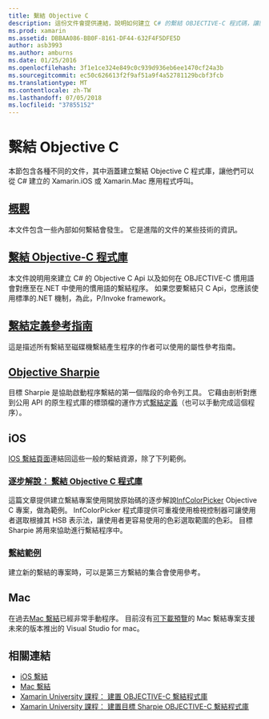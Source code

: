 ```yaml
---
title: 繫結 Objective C
description: 這份文件會提供連結，說明如何建立 C# 的繫結 OBJECTIVE-C 程式碼，讓開發人員可以使用現成的程式庫，在 Xamarin 應用程式中的各種輔助線。
ms.prod: xamarin
ms.assetid: DBBAA086-BB0F-8161-DF44-632F4F5DFE5D
author: asb3993
ms.author: amburns
ms.date: 01/25/2016
ms.openlocfilehash: 3f1e1ce324e849c0c939d936eb6ee1470cf24a3b
ms.sourcegitcommit: ec50c626613f2f9af51a9f4a52781129bcbf3fcb
ms.translationtype: MT
ms.contentlocale: zh-TW
ms.lasthandoff: 07/05/2018
ms.locfileid: "37855152"
---
```

# <a name="binding-objective-c"></a>繫結 Objective C

本節包含各種不同的文件，其中涵蓋建立繫結 Objective C 程式庫，讓他們可以從 C# 建立的 Xamarin.iOS 或 Xamarin.Mac 應用程式呼叫。

##  <a name="overviewcross-platformmaciosbindingoverviewmd"></a>[概觀](~/cross-platform/macios/binding/overview.md)

本文件包含一些內部如何繫結會發生。 它是進階的文件的某些技術的資訊。

##  <a name="binding-objective-c-librariescross-platformmaciosbindingobjective-c-librariesmd"></a>[繫結 Objective-C 程式庫](~/cross-platform/macios/binding/objective-c-libraries.md)

本文件說明用來建立 C# 的 Objective C Api 以及如何在 OBJECTIVE-C 慣用語會對應至在.NET 中使用的慣用語的繫結程序。
如果您要繫結只 C Api，您應該使用標準的.NET 機制，為此，P/Invoke framework。

##  <a name="binding-definition-reference-guidecross-platformmaciosbindingbinding-types-referencemd"></a>[繫結定義參考指南](~/cross-platform/macios/binding/binding-types-reference.md)

這是描述所有繫結至磁碟機繫結產生程序的作者可以使用的屬性參考指南。


## <a name="objective-sharpiecross-platformmaciosbindingobjective-sharpieindexmd"></a>[Objective Sharpie](~/cross-platform/macios/binding/objective-sharpie/index.md)

目標 Sharpie 是協助啟動程序繫結的第一個階段的命令列工具。 它藉由剖析對應到公用 API 的原生程式庫的標頭檔的運作方式[繫結定義](~/cross-platform/macios/binding/objective-c-libraries.md)（也可以手動完成這個程序）。

## <a name="ios"></a>iOS

[IOS 繫結頁面](~/ios/platform/binding-objective-c/index.md)連結回這些一般的繫結資源，除了下列範例。

### <a name="walkthrough-binding-an-objective-c-libraryiosplatformbinding-objective-cwalkthroughmd"></a>[逐步解說： 繫結 Objective C 程式庫](~/ios/platform/binding-objective-c/walkthrough.md)

這篇文章提供建立繫結專案使用開放原始碼的逐步解說[InfColorPicker](https://github.com/InfinitApps/InfColorPicker) Objective C 專案，做為範例。 InfColorPicker 程式庫提供可重複使用檢視控制器可讓使用者選取根據其 HSB 表示法，讓使用者更容易使用的色彩選取範圍的色彩。 目標 Sharpie 將用來協助進行繫結程序中。

### <a name="binding-sampleshttpsgithubcommonomonotouch-bindings"></a>[繫結範例](https://github.com/mono/monotouch-bindings)

建立新的繫結的專案時，可以是第三方繫結的集合會使用參考。

## <a name="mac"></a>Mac

在過去[Mac 繫結](~/mac/platform/binding.md)已經非常手動程序。 目前沒有[可下載預覽](https://forums.xamarin.com/discussion/59760/xamarin-mac-binding-project-preview)的 Mac 繫結專案支援未來的版本推出的 Visual Studio for mac。



## <a name="related-links"></a>相關連結

- [iOS 繫結](~/ios/platform/binding-objective-c/index.md)
- [Mac 繫結](~/mac/platform/binding.md)
- [Xamarin University 課程： 建置 OBJECTIVE-C 繫結程式庫](https://university.xamarin.com/classes/track/all#building-an-objective-c-bindings-library)
- [Xamarin University 課程： 建置目標 Sharpie OBJECTIVE-C 繫結程式庫](https://university.xamarin.com/classes/track/all#build-an-objective-c-bindings-library-with-objective-sharpie)
